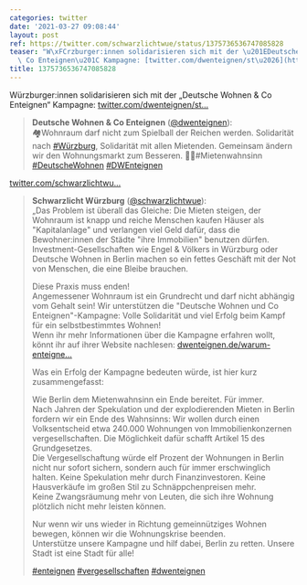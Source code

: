 ```yaml
---
categories: twitter
date: '2021-03-27 09:08:44'
layout: post
ref: https://twitter.com/schwarzlichtwue/status/1375736536747085828
teaser: "W\xFCrzburger:innen solidarisieren sich mit der \u201EDeutsche Wohnen &amp;\
  \ Co Enteignen\u201C Kampagne: [twitter.com/dwenteignen/st\u2026](https://twitter.com/dwenteignen/status/1375417772491083787)"
title: 1375736536747085828
---
```

Würzburger:innen solidarisieren sich mit der „Deutsche Wohnen &amp; Co Enteignen“ Kampagne: [twitter.com/dwenteignen/st…](https://twitter.com/dwenteignen/status/1375417772491083787)
> <b>Deutsche Wohnen & Co Enteignen</b> ([@dwenteignen](https://twitter.com/dwenteignen)):  
>🏘️Wohnraum darf nicht zum Spielball der Reichen werden. Solidarität nach [#Würzburg](/t/würzburg), Solidarität mit allen Mietenden. Gemeinsam ändern wir den Wohnungsmarkt zum Besseren. 💜💛#Mietenwahnsinn [#DeutscheWohnen](/t/deutschewohnen) [#DWEnteignen](/t/dwenteignen)   


[twitter.com/schwarzlichtwu…](https://twitter.com/schwarzlichtwue/status/1365289215538454533?s=19)
> <b>Schwarzlicht Würzburg</b> ([@schwarzlichtwue](https://twitter.com/schwarzlichtwue)):  
>„Das Problem ist überall das Gleiche: Die Mieten steigen, der Wohnraum ist knapp und reiche Menschen kaufen Häuser als "Kapitalanlage" und verlangen viel Geld dafür, dass die Bewohner:innen der Städte "ihre Immobilien" benutzen dürfen.  
>Investment-Gesellschaften wie Engel &amp; Völkers in Würzburg oder Deutsche Wohnen in Berlin machen so ein fettes Geschäft mit der Not von Menschen, die eine Bleibe brauchen.  
>  
>  
>  
>Diese Praxis muss enden!  
>Angemessener Wohnraum ist ein Grundrecht und darf nicht abhängig vom Gehalt sein! Wir unterstützen die "Deutsche Wohnen und Co Enteignen"-Kampagne: Volle Solidarität und viel Erfolg beim Kampf für ein selbstbestimmtes Wohnen!  
>Wenn ihr mehr Informationen über die Kampagne erfahren wollt, könnt ihr auf ihrer Website nachlesen: [dwenteignen.de/warum-enteigne…](https://www.dwenteignen.de/warum-enteignen/)  
>  
>  
>  
>Was ein Erfolg der Kampagne bedeuten würde, ist hier kurz zusammengefasst:  
>  
>Wie Berlin dem Mietenwahnsinn ein Ende bereitet. Für immer.  
>Nach Jahren der Spekulation und der explodierenden Mieten in Berlin fordern wir ein Ende des Wahnsinns: Wir wollen durch einen Volksentscheid etwa 240.000 Wohnungen von Immobilienkonzernen vergesellschaften. Die Möglichkeit dafür schafft Artikel 15 des Grundgesetzes.  
>Die Vergesellschaftung würde elf Prozent der Wohnungen in Berlin nicht nur sofort sichern, sondern auch für immer erschwinglich halten. Keine Spekulation mehr durch Finanzinvestoren. Keine Hausverkäufe im großen Stil zu Schnäppchenpreisen mehr.  
>Keine Zwangsräumung mehr von Leuten, die sich ihre Wohnung plötzlich nicht mehr leisten können.  
>  
>  
>  
>Nur wenn wir uns wieder in Richtung gemeinnütziges Wohnen bewegen, können wir die Wohnungskrise beenden.  
>Unterstütze unsere Kampagne und hilf dabei, Berlin zu retten. Unsere Stadt ist eine Stadt für alle!  
>  
>  
>  
>[#enteignen](/t/enteignen) [#vergesellschaften](/t/vergesellschaften) [#dwenteignen](/t/dwenteignen)  


